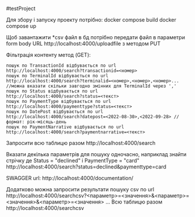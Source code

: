 #testProject

Для збору і запуску проекту потрібно:
    docker compose build
    docker compose up

Щоб завантажити *csv файл в бд потрібно передати файл в параметри form body URL http://localhost:4000/uploadfile з методом PUT

Фільтрація контенту метод (GET):

    пошук по TransactionId відбувається по url 
    http://localhost:4000/search?transactionid=<номер>
    пошук по TerminalId відбувається по url 
    http://localhost:4000/search?terminalid=<номер>,<номер>,<номер>... 
    //можна вказати скільки завгодно змінних для TerminalId через ','
    пошук по Status відбувається по url 
    http://localhost:4000/search?status=<текст>
    пошук по PaymentType відбувається по url 
    http://localhost:4000/paymenttype?status=<текст>
    пошук по DatePost відбувається по url 
    http://localhost:4000/search?datepost=<2022-08-30>,<2022-09-28> // формат: рік-місяць-день
    пошук по PaymentNarrative відбувається по url 
    http://localhost:4000/search?paymentnarrative=<текст>

Запросити всю таблицю разом 
    http://localhost:4000/search

Вказати декілька параметрів для пошуку одночасно, наприклад знайти стрічку де Status = "declined" і PaymentType = "card" 
    http://localhost:4000/search?status=declined&paymenttype=card


SWAGGER url: 
    http://localhost:4000/documentation/

Додатково можна запросити результати пошуку csv по url 
    http://localhost:4000/searchcsv?<параметр>=<значення>&<параметр>=<значення>&<параметр>=<значення> ... 
    Всю таблицю разом http://localhost:4000/searchcsv